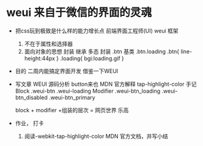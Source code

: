 # weui 来自于微信的界面的灵魂
- 把css玩到极致是什么样的能力增长点
  前端界面工程师(UI) weui 框架
  1. 不在于属性和选择器
  2. 面向对象的思想     封装 继承 多态
  封装
  .btn 基类
  .btn.loading
  .btn{
      line-height:44px
  }
  .loading{
      bgi:loading.gif
  }
 - 目的 二周内能搞定界面开发
   借鉴一下WEUI
 - 写文章
   WEUI 源码分析 button来也
   MDN 官方解释 tap-highlight-color 手记
   Block
    .weui-btn
    .weui-loading
   Modifier
    .weui-btn_loading
    .weui-btn_disabled
    .weui-btn_primary
   
   block + modifier +组装的层次 = 网页世界 乐高
 - 作业， 打卡
   1. 阅读-webkit-tap-highlight-color MDN 官方文档，并写小结
